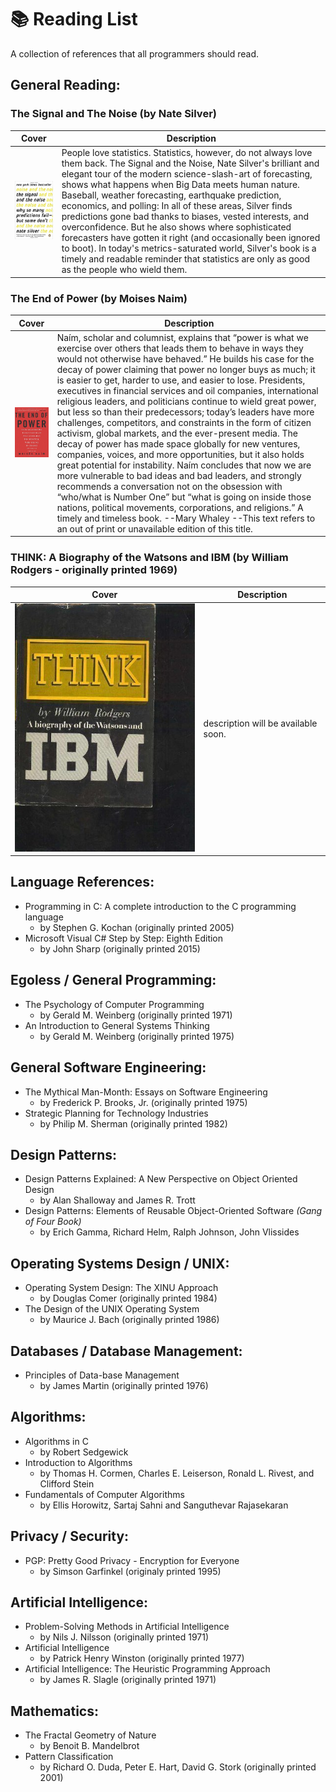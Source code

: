 # :books: Reading List
A collection of references that all programmers should read.
## General Reading:

### The Signal and The Noise (by Nate Silver)

| Cover         | Description |
|---------------|-------------|
| ![TheSignalAndTheNoise.jpg](./Covers/TheSignalAndTheNoise.jpg) | People love statistics. Statistics, however, do not always love them back. The Signal and the Noise, Nate Silver's brilliant and elegant tour of the modern science-slash-art of forecasting, shows what happens when Big Data meets human nature. Baseball, weather forecasting, earthquake prediction, economics, and polling: In all of these areas, Silver finds predictions gone bad thanks to biases, vested interests, and overconfidence. But he also shows where sophisticated forecasters have gotten it right (and occasionally been ignored to boot). In today's metrics-saturated world, Silver's book is a timely and readable reminder that statistics are only as good as the people who wield them. |


### The End of Power (by Moises Naim)

| Cover         | Description |
|---------------|-------------|
| ![TheEndOfPower.png](./Covers/TheEndOfPower.jpg) | Naím, scholar and columnist, explains that “power is what we exercise over others that leads them to behave in ways they would not otherwise have behaved.” He builds his case for the decay of power claiming that power no longer buys as much; it is easier to get, harder to use, and easier to lose. Presidents, executives in financial services and oil companies, international religious leaders, and politicians continue to wield great power, but less so than their predecessors; today’s leaders have more challenges, competitors, and constraints in the form of citizen activism, global markets, and the ever-present media. The decay of power has made space globally for new ventures, companies, voices, and more opportunities, but it also holds great potential for instability. Naím concludes that now we are more vulnerable to bad ideas and bad leaders, and strongly recommends a conversation not on the obsession with “who/what is Number One” but “what is going on inside those nations, political movements, corporations, and religions.” A timely and timeless book. --Mary Whaley --This text refers to an out of print or unavailable edition of this title. |

### THINK: A Biography of the Watsons and IBM (by William Rodgers - originally printed 1969)


| Cover         | Description |
|---------------|-------------|
| ![THINK: A Biography of the Watsons adn IBM](./Covers/ThinkIBM.jpg) | description will be available soon. |

## Language References:

* Programming in C: A complete introduction to the C programming language
    * by Stephen G. Kochan (originally printed 2005)
* Microsoft Visual C# Step by Step: Eighth Edition
    * by John Sharp (originally printed 2015)

## Egoless / General Programming:

* The Psychology of Computer Programming
    * by Gerald M. Weinberg (originally printed 1971)
* An Introduction to General Systems Thinking
    * by Gerald M. Weinberg (originally printed 1975)

## General Software Engineering:

* The Mythical Man-Month: Essays on Software Engineering
    * by Frederick P. Brooks, Jr. (originally printed 1975)
* Strategic Planning for Technology Industries
    * by Philip M. Sherman (originally printed 1982)

## Design Patterns:

* Design Patterns Explained: A New Perspective on Object Oriented Design
    * by Alan Shalloway and James R. Trott
* Design Patterns: Elements of Reusable Object-Oriented Software *(Gang of Four Book)*
    * by Erich Gamma, Richard Helm, Ralph Johnson, John Vlissides

## Operating Systems Design / UNIX:

* Operating System Design: The XINU Approach
    * by Douglas Comer (originally printed 1984)
* The Design of the UNIX Operating System
    * by Maurice J. Bach (originally printed 1986)

## Databases / Database Management:

* Principles of Data-base Management
    * by James Martin (originally printed 1976)

## Algorithms:

* Algorithms in C
    * by Robert Sedgewick
* Introduction to Algorithms
    * by Thomas H. Cormen, Charles E. Leiserson, Ronald L. Rivest, and Clifford Stein
* Fundamentals of Computer Algorithms
    * by Ellis Horowitz, Sartaj Sahni and Sanguthevar Rajasekaran

## Privacy / Security:

* PGP: Pretty Good Privacy - Encryption for Everyone
    * by Simson Garfinkel (originaly printed 1995)

## Artificial Intelligence:

* Problem-Solving Methods in Artificial Intelligence
    * by Nils J. Nilsson (originally printed 1971)
* Artificial Intelligence
    * by Patrick Henry Winston (originally printed 1977)
* Artificial Intelligence: The Heuristic Programming Approach
    * by James R. Slagle (originally printed 1971)

## Mathematics:

* The Fractal Geometry of Nature
    * by Benoit B. Mandelbrot
* Pattern Classification
    * by Richard O. Duda, Peter E. Hart, David G. Stork (originally printed 2001)
